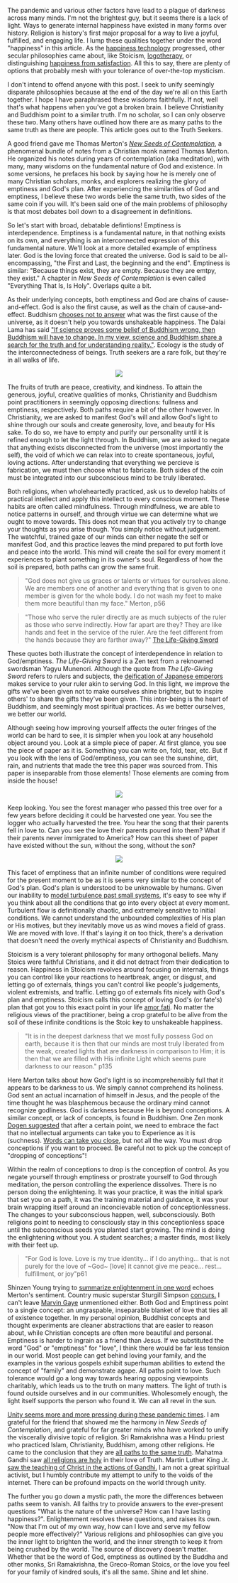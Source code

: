 The pandemic and various other factors have lead to a plague of darkness across many minds. I'm not the brightest guy, but it seems there is a lack of light. Ways to generate internal happiness have existed in many forms over history. Religion is history's first major proposal for a way to live a joyful, fulfilled, and engaging life. I lump these qualities together under the word "happiness" in this article. As the [happiness technology](https://en.wikipedia.org/wiki/Philosophy_of_happiness) progressed, other secular philosophies came about, like Stoicism, [logotherapy](https://www.pursuit-of-happiness.org/history-of-happiness/viktor-frankl/), or distinguishing [happiness from satisfaction](https://www.haaretz.com/israel-news/.premium.MAGAZINE-why-nobel-prize-winner-daniel-kahneman-gave-up-on-happiness-1.6528513). All this to say, there are plenty of options that probably mesh with your tolerance of over-the-top mysticism.

I don't intend to offend anyone with this post. I seek to unify seemingly disparate philosophies because at the end of the day we're all on this Earth together. I hope I have paraphrased these wisdoms faithfully. If not, well that's what happens when you've got a broken brain. I believe Christianity and Buddhism point to a similar truth. I'm no scholar, so I can only observe these two. Many others have outlined how there are as many paths to the same truth as there are people. This article goes out to the Truth Seekers. 

A good friend gave me Thomas Merton's [_New Seeds of Contemplation_](https://www.goodreads.com/work/quotes/1133302-new-seeds-of-contemplation), a phenomenal bundle of notes from a Christian monk named Thomas Merton. He organized his notes during years of contemplation (aka meditation), with many, many wisdoms on the fundamental nature of God and existence. In some versions, he prefaces his book by saying how he is merely one of many Christian scholars, monks, and explorers realizing the glory of emptiness and God's plan. After experiencing the similarities of God and emptiness, I believe these two words belie the same truth, two sides of the same coin if you will. It's been said one of the main problems of philosophy is that most debates boil down to a disagreement in definitions. 

So let's start with broad, debatable defintions! Emptiness is interdependence. Emptiness is a fundamental nature, in that nothing exists on its own, and everything is an interconnected expression of this fundamental nature. We'll look at a more detailed example of emptiness later. God is the loving force that created the universe. God is said to be all-encompassing, "the First and Last, the beginning and the end". Emptiness is similar: "Because things exist, they are empty. Because they are emtpy, they exist." A chapter in _New Seeds of Contemplation_ is even called "Everything That Is, Is Holy". Overlaps quite a bit.

As their underlying concepts, both emptiness and God are chains of cause-and-effect. God is also the first cause, as well as the chain of cause-and-effect. Buddhism [chooses not to answer](https://www.youtube.com/watch?v=ERm_WNxGs1U) what was the first cause of the universe, as it doesn't help you towards unshakeable happiness. The Dalai Lama has said ["If science proves some belief of Buddhism wrong, then Buddhism will have to change. In my view, science and Buddhism share a search for the truth and for understanding reality."](https://www.dalailama.com/news/2005/our-faith-in-science). Ecology is the study of the interconnectedness of beings. Truth seekers are a rare folk, but they're in all walks of life.

<p align="center">
  <img src="https://imgur.com/gallery/PJgM9mF">
</p>

The fruits of truth are peace, creativity, and kindness. To attain the generous, joyful, creative qualities of monks, Christianity and Buddhism point practitioners in seemingly opposing directions: fullness and emptiness, respectively. Both paths require a bit of the other however. In Christianity, we are asked to manifest God's will and allow God's light to shine through our souls and create generosity, love, and beauty for His sake. To do so, we have to empty and purify our personality until it is refined enough to let the light through. In Buddhism, we are asked to negate that anything exists disconnected from the universe (most importantly the self), the void of which we can relax into to create spontaneous, joyful, loving actions. After understanding that everything we percieve is fabrication, we must then choose what to fabricate. Both sides of the coin must be integrated into our subconscious mind to be truly liberated. 

Both religions, when wholeheartedly practiced, ask us to develop habits of practical intellect and apply this intellect to every conscious moment. These habits are often called mindfulness. Through mindfulness, we are able to notice patterns in ourself, and through virtue we can determine what we ought to move towards. This does not mean that you actively try to change your thoughts as you arise though. You simply notice without judgement. The watchful, trained gaze of our minds can either negate the self or manifest God, and this practice leaves the mind prepared to put forth love and peace into the world. This mind will create the soil for every moment it experiences to plant something in its owner's soul. Regardless of how the soil is prepared, both paths can grow the same fruit. 

>"God does not give us graces or talents or virtues for ourselves alone. We are members one of another and everything that is given to one member is given for the whole body. I do not wash my feet to make them more beautiful than my face." Merton, p56

>"Those who serve the ruler directly are as much subjects of the ruler as those who serve indirectly. How far apart are they? They are like hands and feet in the service of the ruler. Are the feet different from the hands because they are farther away?" [The Life-Giving Sword](https://terebess.hu/zen/mesterek/Munenori.html)

These quotes both illustrate the concept of interdependence in relation to God/emptiness. _The Life-Giving Sword_ is a Zen text from a reknowned swordsman Yagyu Munenori. Although the quote from _The Life-Giving Sword_ refers to rulers and subjects, the [deification of Japanese emperors](https://www.jstor.org/stable/3773631) makes service to your ruler akin to serving God. In this light, we improve the gifts we've been given not to make ourselves shine brighter, but to inspire others' to share the gifts they've been given. This inter-being is the heart of Buddhism, and seemingly most spiritual practices. As we better ourselves, we better our world.

Although seeing how improving yourself affects the outer fringes of the world can be hard to see, it is simpler when you look at any household object around you. Look at a simple piece of paper. At first glance, you see the piece of paper as it is. Something you can write on, fold, tear, etc. But if you look with the lens of God/emptiness, you can see the sunshine, dirt, rain, and nutrients that made the tree this paper was sourced from. This paper is inseparable from those elements! Those elements are coming from inside the house! 

<p align="center">
  <img src="https://imgs.xkcd.com/comics/campfire.png">
</p>

Keep looking. You see the forest manager who passed this tree over for a few years before deciding it could be harvested one year. You see the logger who actually harvested the tree. You hear the song that their parents fell in love to. Can you see the love their parents poured into them? What if their parents never immigrated to America? How can this sheet of paper have existed without the sun, without the song, without the son? 

<p align="center">
  <img src="https://keep.google.com/u/0/media/v2/1VpC_6vFFltUJZXh205cnIF33a495y6w3-jsmydjibKw7ypbDf3lIsL0q1ez23y4rL22V/1eB1WjSUkbUezwkv2ZF0eXUxedcwPfEYlQfGB_6MDmNkHIoJLi_TJBsyZRJ45-kjKdjoi?accept=image%2Fgif%2Cimage%2Fjpeg%2Cimage%2Fjpg%2Cimage%2Fpng%2Cimage%2Fwebp%2Caudio%2Faac&sz=2220">
</p>



This facet of emptiness that an infinite number of conditions were required for the present moment to be as it is seems very similar to the concept of God's plan. God's plan is understood to be unknowable by humans. Given our inability to [model turbulence past small systems](https://www.youtube.com/watch?v=5zI9sG3pjVU), it's easy to see why if you think about all the conditions that go into every object at every moment. Turbulent flow is definitionally chaotic, and extremely sensitive to initial conditions. We cannot understand the unbounded complexities of His plan or His motives, but they inevitably move us as wind moves a field of grass. We are moved with love. If that's laying it on too thick, there's a derivation that doesn't need the overly mythical aspects of Christianity and Buddhism. 

Stoicism is a very tolerant philosophy for many orthogonal beliefs. Many Stoics were faithful Christians, and it did not detract from their dedication to reason. Happiness in Stoicism revolves around focusing on internals, things you can control like your reactions to heartbreak, anger, or disgust, and letting go of externals, things you can't control like people's judgements, violent extremists, and traffic. Letting go of externals fits nicely with God's plan and emptiness. Stoicism calls this concept of loving God's (or fate's) plan that got you to this exact point in your life [amor fati](https://dailystoic.com/amor-fati-love-of-fate/). No matter the religious views of the practitioner, being a crop grateful to be alive from the soil of these infinite conditions is the Stoic key to unshakeable happiness.

>"It is in the deepest darkness that we most fully possess God on earth, because it is then that our minds are most truly liberated from the weak, created lights that are darkness in comparison to Him; it is then that we are filled with His infinite Light which seems pure darkness to our reason." p135  

Here Merton talks about how God's light is so incomprehensibly full that it appears to be darkness to us. We simply cannot comprehend its holiness. God sent an actual incarnation of himself in Jesus, and the people of the time thought he was blasphemous because the ordinary mind cannot recognize godliness. God is darkness because He is beyond conceptions. A similar concept, or lack of concepts, is found in Buddhism. One Zen monk [Dogen suggested](https://augustmeditations.wordpress.com/2015/05/14/dogens-backward-step/) that after a certain point, we need to embrace the fact that no intellectual arguments can take you to Experience as it is (suchness). [Words can take you close](https://uklineale.github.io/2020/04/11/more-than-words-can-say.html), but not all the way. You must drop conceptions if you want to proceed. Be careful not to pick up the concept of "dropping of conceptions"! 

Within the realm of conceptions to drop is the conception of control. As you negate yourself through emptiness or prostrate yourself to God through meditation, the person controlling the experience dissolves. There is no person doing the enlightening. It was your practice, it was the initial spark that set you on a path, it was the training material and guidance, it was your brain wrapping itself around an inconcievable notion of conceptionlessness. The changes to your subconscious happen, well, subconsciously. Both religions point to needing to consciously stay in this conceptionless space until the subconscious seeds you planted start growing. The mind is doing the enlightening without you. A student searches; a master finds, most likely with their feet up.

>"For God is love. Love is my true identity... if I do anything... that is not purely for the love of ~God~ [love] it cannot give me peace... rest... fulfillment, or joy"p61

Shinzen Young trying to [summarize enlightenment in one word](https://youtu.be/ptkH0uK1uXM?t=451) echoes Merton's sentiment. Country music superstar Sturgill Simpson [concurs.](https://genius.com/3405780) I can't leave [Marvin Gaye](https://www.youtube.com/watch?v=1aNMq-tOtYg) unmentioned either. Both God and Emptiness point to a single concept: an ungraspable, inseparable blanket of love that ties all of existence together. In my personal opinion, Buddhist concepts and thought experiments are cleaner abstractions that are easier to reason about, while Christian concepts are often more beautiful and personal. Emptiness is harder to ingrain as a friend than Jesus. If we substituted the word "God" or "emptiness" for "love", I think there would be far less tension in our world. Most people can get behind loving your family, and the examples in the various gospels exhibit superhuman abilities to extend the concept of "family" and demonstrate agape. All paths point to love. Such tolerance would go a long way towards hearing opposing viewpoints charitably, which leads us to the truth on many matters. The light of truth is found outside ourselves and in our communities. Wholesomely enough, the light itself supports the person who found it. We can all revel in the sun.

[Unity seems more and more pressing during these pandemic times](https://www.statnews.com/2021/08/27/its-easy-to-judge-the-unvaccinated-seek-a-better-alternative/). I am grateful for the friend that showed me the harmony in _New Seeds of Contemplation_, and grateful for far greater minds who have worked to unify the viscerally divisive topic of religion. Sri Ramakrishna was a Hindu priest who practiced Islam, Christianity, Buddhism, among other religions. He came to the conclusion that they are [all paths to the same truth](https://www.goodreads.com/quotes/366773-different-creeds-are-but-different-paths-to-reach-the-same). Mahatma Gandhi saw [all religions are holy](https://www.goodreads.com/quotes/128985-i-came-to-the-conclusion-long-ago-that-all-religions) in their love of Truth. Martin Luther King Jr. [saw the teaching of Christ in the actions of Gandhi.](https://www.biography.com/news/martin-luther-king-jr-gandhi-nonviolence-inspiration#:~:text=King%20first%20learned%20of%20Gandhi's,for%20those%20who%20persecute%20you.%E2%80%9D) I am not a great spiritual activist, but I humbly contribute my attempt to unify to the voids of the internet. There can be profound impacts on the world through unity.

The further you go down a mystic path, the more the differences between paths seem to vanish. All faiths try to provide answers to the ever-present questions "What is the nature of the universe? How can I have lasting happiness?". Enlightenment resolves these questions, and raises its own. "Now that I'm out of my own way, how can I love and serve my fellow people more effectively?" Various religions and philosophies can give you the inner light to brighten the world, and the inner strength to keep it from being crushed by the world. The source of discovery doesn't matter. Whether that be the word of God, emptiness as outlined by the Buddha and other monks, Sri Ramakrishna, the Greco-Roman Stoics, or the love you feel for your family of kindred souls, it's all the same. Shine and let shine.
